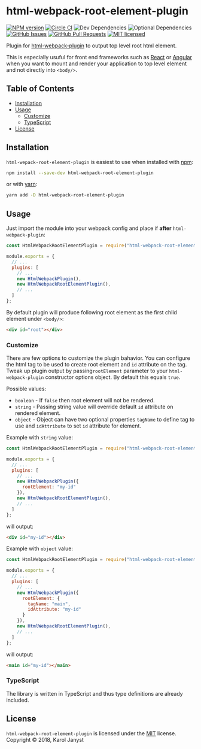 [npm]: https://www.npmjs.com/
[yarn]: https://yarnpkg.com/
[webpack]: https://webpack.js.org/

[npm-url]: https://www.npmjs.com/package/html-webpack-root-element-plugin
[ci-url]: https://circleci.com/gh/LKay/html-webpack-root-element-plugin/tree/master
[github-url]: https://github.com/LKay/html-webpack-root-element-plugin/
[github-issues-url]: https://github.com/LKay/html-webpack-root-element-plugin/issues
[github-pr-url]: https://github.com/LKay/html-webpack-root-element-plugin/pulls
[license-url]: https://github.com/LKay/html-webpack-root-element-plugin/blob/master/LICENSE

[shield-node]: https://img.shields.io/node/v/html-webpack-root-element-plugin.svg
[shield-ci]: https://img.shields.io/circleci/project/github/LKay/html-webpack-root-element-plugin/master.svg
[shield-npm]: https://img.shields.io/npm/v/html-webpack-root-element-plugin.svg
[shield-downloads]: https://img.shields.io/npm/dm/html-webpack-root-element-plugin.svg
[shield-license]: https://img.shields.io/npm/l/html-webpack-root-element-plugin.svg
[shield-devDependencies]: https://img.shields.io/david/dev/LKay/html-webpack-root-element-plugin.svg
[shield-optionalDependencies]: https://img.shields.io/david/optional/LKay/html-webpack-root-element-plugin.svg
[shield-issues]: https://img.shields.io/github/issues/LKay/html-webpack-root-element-plugin.svg
[shield-pullRequests]: https://img.shields.io/github/issues-pr/LKay/html-webpack-root-element-plugin.svg

html-webpack-root-element-plugin
================================
[![NPM version][shield-npm]][npm-url]
[![Circle CI][shield-ci]][ci-url]
![Dev Dependencies][shield-devDependencies]
![Optional Dependencies][shield-optionalDependencies]
[![GitHub Issues][shield-issues]][github-issues-url]
[![GitHub Pull Requests][shield-pullRequests]][github-pr-url]
[![MIT licensed][shield-license]][license-url]

Plugin for [html-webpack-plugin](https://github.com/jantimon/html-webpack-plugin) to output top level root html element.

This is especially usuful for front end frameworks such as [React](https://reactjs.org/) or [Angular](https://angular.io/)
when you want to mount and render your application to top level element and not directly into `<body/>`.

Table of Contents
-----------------

  * [Installation](#installation)
  * [Usage](#usage)
    * [Customize](#customize)
    * [TypeScript](#typescript)
  * [License](#license)

Installation
------------

`html-wepack-root-element-plugin` is easiest to use when installed with [npm][npm]:

```bash
npm install --save-dev html-webpack-root-element-plugin
```
or with [yarn][yarn]:
```bash
yarn add -D html-webpack-root-element-plugin
```

Usage
-----

Just import the module into your webpack config and place if __after__ `html-webpack-plugin`:

```javascript
const HtmlWebpackRootElementPlugin = require("html-webpack-root-element-plugin");

module.exports = {
  // ...
  plugins: [
    // ...
    new HtmlWebpackPlugin(),
    new HtmlWebpackRootElementPlugin(),
    // ...
  ]
};
```

By default plugin will produce following root element as the first child element under `<body/>`:

```html
<div id="root"></div>
```


### Customize

There are few options to customize the plugin bahavior. You can configure the html tag
to be used to create root element and `id` attribute on the tag. Tweak up plugin output
by passing`rootElement` parameter to your `html-webpack-plugin` constructor options object.
By default this equals `true`.

Possible values:

* `boolean` - If `false` then root element will not be rendered.
* `string` - Passing string value will override default `id` attribute on rendered element.
* `object` - Object can have two optional properties `tagName` to define tag to use and `idAttribute` to set `id` attribute for element.

Example with `string` value:

```javascript
const HtmlWebpackRootElementPlugin = require("html-webpack-root-element-plugin");

module.exports = {
  // ...
  plugins: [
    // ...
    new HtmlWebpackPlugin({
      rootElement: "my-id"
    }),
    new HtmlWebpackRootElementPlugin(),
    // ...
  ]
};
```

will output:

```html
<div id="my-id"></div>
```

Example with `object` value:

```javascript
const HtmlWebpackRootElementPlugin = require("html-webpack-root-element-plugin");

module.exports = {
  // ...
  plugins: [
    // ...
    new HtmlWebpackPlugin({
      rootElement: {
        tagName: "main",
        idAttribute: "my-id"
      }
    }),
    new HtmlWebpackRootElementPlugin(),
    // ...
  ]
};
```

will output:

```html
<main id="my-id"></main>
```


### TypeScript

The library is written in TypeScript and thus type definitions are already included.

License
-------

`html-webpack-root-element-plugin` is licensed under the [MIT][license-url] license.
Copyright &copy; 2018, Karol Janyst

